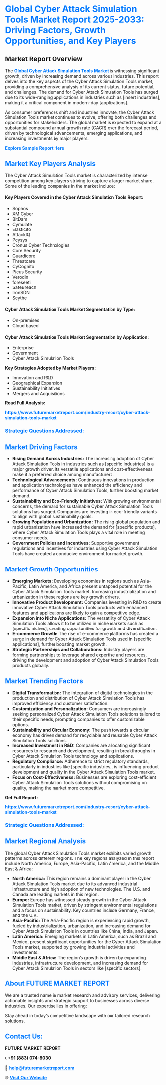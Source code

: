 <h1 style="color: #007BFF;">Global Cyber Attack Simulation Tools Market Report 2025-2033: Driving Factors, Growth Opportunities, and Key Players</h1>

<section id="overview">
<h2>Market Report Overview</h2>
<p>The <a href="https://www.futuremarketreport.com/industry-report/cyber-attack-simulation-tools-market" style="color: #007BFF; text-decoration: none;"><strong>Global Cyber Attack Simulation Tools Market</strong></a> is witnessing significant growth, driven by increasing demand across various industries. This report delves into the key aspects of the Cyber Attack Simulation Tools market, providing a comprehensive analysis of its current status, future potential, and challenges. The demand for Cyber Attack Simulation Tools has surged due to its wide-ranging applications in industries such as [insert industries], making it a critical component in modern-day [applications].</p>
<p>As consumer preferences shift and industries innovate, the Cyber Attack Simulation Tools market continues to evolve, offering both challenges and opportunities for stakeholders. The global market is expected to expand at a substantial compound annual growth rate (CAGR) over the forecast period, driven by technological advancements, emerging applications, and increasing investments by major players.</p>
</section>

<section id="overview">
<p><a href="https://www.futuremarketreport.com/request-sample/reportId=113083" style="color: #007BFF; text-decoration: none;"><strong>Explore Sample Report Here</strong></a></p>
</section>

<section id="key-players">
<h2 style="color: #007BFF;">Market Key Players Analysis</h2>
<p>The Cyber Attack Simulation Tools market is characterized by intense competition among key players striving to capture a larger market share. Some of the leading companies in the market include:</p>
<h4>Key Players Covered in the Cyber Attack Simulation Tools Report:</h4>
<ul><li>Sophos</li><li>XM Cyber</li><li>BitDam</li><li>Cymulate</li><li>Elasticito</li><li>AttackIQ</li><li>Pcysys</li><li>Cronus Cyber Technologies</li><li>Core Security</li><li>Guardicore</li><li>Threatcare</li><li>CyCognito</li><li>Picus Security</li><li>Verodin</li><li>foreseeti</li><li>SafeBreach</li><li>IronSDN</li><li>Scythe</li></ul>
<h4>Cyber Attack Simulation Tools Market Segmentation by Type:</h4>
<ul><li>On-premises</li><li>Cloud based</li></ul>

<h4>Cyber Attack Simulation Tools Market Segmentation by Application:</h4>
<ul><li>Enterprise</li><li>Government</li><li>Cyber Attack Simulation Tools</li></ul>
<p><strong>Key Strategies Adopted by Market Players:</strong></p>
<ul>
<li>Innovation and R&D</li>
<li>Geographical Expansion</li>
<li>Sustainability Initiatives</li>
<li>Mergers and Acquisitions</li>
</ul>
</section>

<section>
<p><strong>Read Full Analysis: </strong></p><a href="https://www.futuremarketreport.com/industry-report/cyber-attack-simulation-tools-market" style="color: #007BFF; text-decoration: none;"><strong>https://www.futuremarketreport.com/industry-report/cyber-attack-simulation-tools-market</strong></a>
<h3 style="color: #007BFF;">Strategic Questions Addressed:</h3>
</section>

<section id="driving-factors">
<h2 style="color: #007BFF;">Market Driving Factors</h2>
<ul>
<li><strong>Rising Demand Across Industries:</strong> The increasing adoption of Cyber Attack Simulation Tools in industries such as [specific industries] is a major growth driver. Its versatile applications and cost-effectiveness make it a preferred choice among manufacturers.</li>
<li><strong>Technological Advancements:</strong> Continuous innovations in production and application technologies have enhanced the efficiency and performance of Cyber Attack Simulation Tools, further boosting market demand.</li>
<li><strong>Sustainability and Eco-Friendly Initiatives:</strong> With growing environmental concerns, the demand for sustainable Cyber Attack Simulation Tools solutions has surged. Companies are investing in eco-friendly variants to align with global sustainability goals.</li>
<li><strong>Growing Population and Urbanization:</strong> The rising global population and rapid urbanization have increased the demand for [specific products], where Cyber Attack Simulation Tools plays a vital role in meeting consumer needs.</li>
<li><strong>Government Policies and Incentives:</strong> Supportive government regulations and incentives for industries using Cyber Attack Simulation Tools have created a conducive environment for market growth.</li>
</ul>
</section>

<section id="growth-opportunities">
<h2 style="color: #007BFF;">Market Growth Opportunities</h2>
<ul>
<li><strong>Emerging Markets:</strong> Developing economies in regions such as Asia-Pacific, Latin America, and Africa present untapped potential for the Cyber Attack Simulation Tools market. Increasing industrialization and urbanization in these regions are key growth drivers.</li>
<li><strong>Innovative Product Development:</strong> Companies investing in R&D to create innovative Cyber Attack Simulation Tools products with enhanced features and applications are likely to gain a competitive edge.</li>
<li><strong>Expansion into Niche Applications:</strong> The versatility of Cyber Attack Simulation Tools allows it to be utilized in niche markets such as [specific niches], creating opportunities for growth and diversification.</li>
<li><strong>E-commerce Growth:</strong> The rise of e-commerce platforms has created a surge in demand for Cyber Attack Simulation Tools used in [specific applications], further boosting market growth.</li>
<li><strong>Strategic Partnerships and Collaborations:</strong> Industry players are forming partnerships to leverage shared expertise and resources, driving the development and adoption of Cyber Attack Simulation Tools products globally.</li>
</ul>
</section>

<section id="trending-factors">
<h2 style="color: #007BFF;">Market Trending Factors</h2>
<ul>
<li><strong>Digital Transformation:</strong> The integration of digital technologies in the production and distribution of Cyber Attack Simulation Tools has improved efficiency and customer satisfaction.</li>
<li><strong>Customization and Personalization:</strong> Consumers are increasingly seeking personalized Cyber Attack Simulation Tools solutions tailored to their specific needs, prompting companies to offer customizable options.</li>
<li><strong>Sustainability and Circular Economy:</strong> The push towards a circular economy has driven demand for recyclable and reusable Cyber Attack Simulation Tools solutions.</li>
<li><strong>Increased Investment in R&D:</strong> Companies are allocating significant resources to research and development, resulting in breakthroughs in Cyber Attack Simulation Tools technology and applications.</li>
<li><strong>Regulatory Compliance:</strong> Adherence to strict regulatory standards, particularly in industries like [specific industries], is influencing product development and quality in the Cyber Attack Simulation Tools market.</li>
<li><strong>Focus on Cost-Effectiveness:</strong> Businesses are exploring cost-efficient Cyber Attack Simulation Tools solutions without compromising on quality, making the market more competitive.</li>
</ul>
</section>

<section>
<p><strong>Get Full Report: </strong></p><a href="https://www.futuremarketreport.com/industry-report/cyber-attack-simulation-tools-market" style="color: #007BFF; text-decoration: none;"><strong>https://www.futuremarketreport.com/industry-report/cyber-attack-simulation-tools-market</strong></a>
<h3 style="color: #007BFF;">Strategic Questions Addressed:</h3>
</section>


<section id="regional-analysis">
<h2 style="color: #007BFF;">Market Regional Analysis</h2>
<p>The global Cyber Attack Simulation Tools market exhibits varied growth patterns across different regions. The key regions analyzed in this report include North America, Europe, Asia-Pacific, Latin America, and the Middle East & Africa:</p>
<ul>
<li><strong>North America:</strong> This region remains a dominant player in the Cyber Attack Simulation Tools market due to its advanced industrial infrastructure and high adoption of new technologies. The U.S. and Canada are leading markets in this region.</li>
<li><strong>Europe:</strong> Europe has witnessed steady growth in the Cyber Attack Simulation Tools market, driven by stringent environmental regulations and a focus on sustainability. Key countries include Germany, France, and the U.K.</li>
<li><strong>Asia-Pacific:</strong> The Asia-Pacific region is experiencing rapid growth, fueled by industrialization, urbanization, and increasing demand for Cyber Attack Simulation Tools in countries like China, India, and Japan.</li>
<li><strong>Latin America:</strong> Emerging markets in Latin America, such as Brazil and Mexico, present significant opportunities for the Cyber Attack Simulation Tools market, supported by growing industrial activities and investments.</li>
<li><strong>Middle East & Africa:</strong> The region’s growth is driven by expanding industries, infrastructure development, and increasing demand for Cyber Attack Simulation Tools in sectors like [specific sectors].</li>
</ul>
</section>

<footer>
<h2 style="color: #007BFF;">About FUTURE MARKET REPORT</h2>
<p>We are a trusted name in market research and advisory services, delivering actionable insights and strategic support to businesses across diverse industries. Our expertise lies in offering:</p>

<p>Stay ahead in today’s competitive landscape with our tailored research solutions.</p>

<h2 style="color: #007BFF;">Contact Us:</h2>
<p><strong>FUTURE MARKET REPORT</strong></p>
<p>📞 <strong>+91 (883) 074-8030</strong></p>
<p>📧 <strong><a href="mailto:help@futuremarketreport.com" style="color: #007BFF;">help@futuremarketreport.com</a></strong></p>
<p>🌐 <strong><a href="https://www.futuremarketreport.com/" style="color: #007BFF;">Visit Our Website</a></strong></p>
</footer>